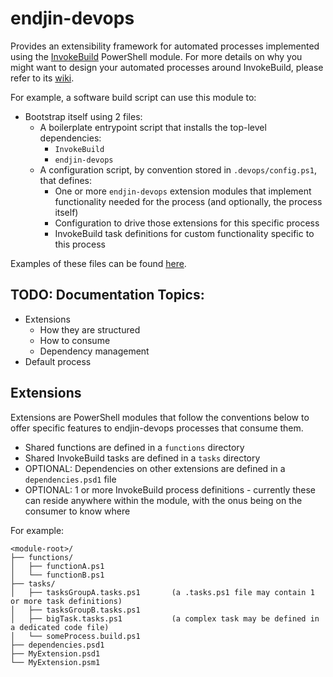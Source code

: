 # endjin-devops

Provides an extensibility framework for automated processes implemented using the [InvokeBuild](https://github.com/nightroman/Invoke-Build) PowerShell module.  For more details on why you might
want to design your automated processes around InvokeBuild, please refer to its [wiki](https://github.com/nightroman/Invoke-Build/wiki/Concepts).

For example, a software build script can use this module to:

- Bootstrap itself using 2 files:
    - A boilerplate entrypoint script that installs the top-level dependencies:
        - `InvokeBuild`
        - `endjin-devops`
    - A configuration script, by convention stored in `.devops/config.ps1`, that defines:
        - One or more `endjin-devops` extension modules that implement functionality needed for the process (and optionally, the process itself)
        - Configuration to drive those extensions for this specific process
        - InvokeBuild task definitions for custom functionality specific to this process

Examples of these files can be found [here](./examples/).

## TODO: Documentation Topics:
- Extensions
    - How they are structured
    - How to consume
    - Dependency management
- Default process

## Extensions

Extensions are PowerShell modules that follow the conventions below to offer specific features to endjin-devops processes that consume them.

- Shared functions are defined in a `functions` directory
- Shared InvokeBuild tasks are defined in a `tasks` directory
- OPTIONAL: Dependencies on other extensions are defined in a `dependencies.psd1` file
- OPTIONAL: 1 or more InvokeBuild process definitions - currently these can reside anywhere within the module, with the onus being on the consumer to know where

For example:
```
<module-root>/
├── functions/
│   ├── functionA.ps1
│   └── functionB.ps1
├── tasks/
│   ├── tasksGroupA.tasks.ps1       (a .tasks.ps1 file may contain 1 or more task definitions)
│   ├── tasksGroupB.tasks.ps1
│   ├── bigTask.tasks.ps1           (a complex task may be defined in a dedicated code file)
│   └── someProcess.build.ps1
├── dependencies.psd1
├── MyExtension.psd1
└── MyExtension.psm1
```